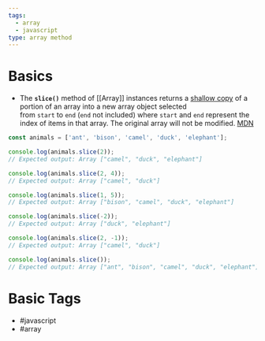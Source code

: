 ```yaml
---
tags:
  - array
  - javascript
type: array method
---
```

# Basics
- The **`slice()`** method of [[Array]] instances returns a [shallow copy](https://developer.mozilla.org/en-US/docs/Glossary/Shallow_copy) of a portion of an array into a new array object selected from `start` to `end` (`end` not included) where `start` and `end` represent the index of items in that array. The original array will not be modified. [MDN](https://developer.mozilla.org/en-US/docs/Web/JavaScript/Reference/Global_Objects/Array/slice)
```javascript
const animals = ['ant', 'bison', 'camel', 'duck', 'elephant'];

console.log(animals.slice(2));
// Expected output: Array ["camel", "duck", "elephant"]

console.log(animals.slice(2, 4));
// Expected output: Array ["camel", "duck"]

console.log(animals.slice(1, 5));
// Expected output: Array ["bison", "camel", "duck", "elephant"]

console.log(animals.slice(-2));
// Expected output: Array ["duck", "elephant"]

console.log(animals.slice(2, -1));
// Expected output: Array ["camel", "duck"]

console.log(animals.slice());
// Expected output: Array ["ant", "bison", "camel", "duck", "elephant"]

```
# Basic Tags
- #javascript 
- #array 